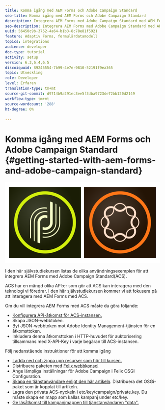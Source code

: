 ```yaml
---
title: Komma igång med AEM Forms och Adobe Campaign Standard
seo-title: Komma igång med AEM Forms och Adobe Campaign Standard
description: Integrera AEM Forms med Adobe Campaign Standard med AEM Forms Form Data Model för att hämta information om ACS-kampanjprofiler osv.
seo-description: Integrera AEM Forms med Adobe Campaign Standard med AEM Forms Form Data Model för att hämta information om ACS-kampanjprofiler osv.
uuid: 56450c9b-3752-4a64-b1b3-8c78e81f5921
feature: Adaptiv Forms, formulärdatamodell
topics: integrations
audience: developer
doc-type: tutorial
activity: setup
version: 6.3,6.4,6.5
discoiquuid: 89245554-7b99-4e7e-9810-52191f9ea365
topic: Utveckling
role: Developer
level: Erfaren
translation-type: tm+mt
source-git-commit: d9714b9a291ec3ee5f3dba9723de72bb120d2149
workflow-type: tm+mt
source-wordcount: '288'
ht-degree: 0%

---
```



# Komma igång med AEM Forms och Adobe Campaign Standard {#getting-started-with-aem-forms-and-adobe-campaign-standard}

![formulärsandkampanj](assets/helpx-cards-forms.png)

I den här självstudiekursen listas de olika användningsexemplen för att integrera AEM Forms med Adobe Campaign Standard(ACS).

ACS har en mängd olika API:er som gör att ACS kan interagera med den teknologi vi föredrar. I den här självstudiekursen kommer vi att fokusera på att interagera med AEM Forms med ACS.

Om du vill integrera AEM Forms med ACS måste du göra följande:

* [Konfigurera API-åtkomst för ACS-instansen.](https://docs.campaign.adobe.com/doc/standard/en/api/ACS_API.html#setting-up-api-access)
* Skapa JSON-webbtoken.
* Byt JSON-webbtoken mot Adobe Identity Management-tjänsten för en åtkomsttoken.
* Inkludera denna åtkomsttoken i HTTP-huvudet för auktorisering tillsammans med X-API-Key i varje begäran till ACS-instansen.

Följ nedanstående instruktioner för att komma igång

* [Ladda ned och zippa upp resurser som hör till kursen.](assets/aem-forms-and-acs-bundles.zip)
* Distribuera paketen med [Felix webbkonsol](http://localhost:4502/system/console/bundles)
* Ange lämpliga inställningar för Adobe Campaign i Felix OSGI Configuration.
* [Skapa en tjänstanvändare enligt den här artikeln](/help/forms/adaptive-forms/service-user-tutorial-develop.md). Distribuera det OSGi-paket som är kopplat till artikeln.
* Lagra den privata ACS-nyckeln i etc/key/campaign/private.key. Du måste skapa en mapp som kallas kampanj under etc/key.
* [Ge läsåtkomst till kampanjmappen till tjänstanvändaren &quot;data&quot;.](http://localhost:4502/useradmin)
